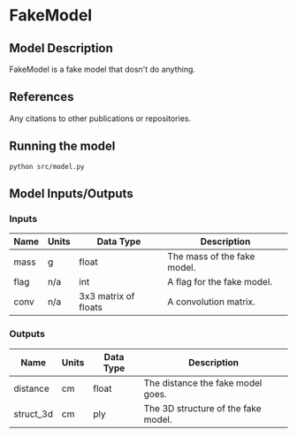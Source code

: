 # FakeModel

## Model Description

FakeModel is a fake model that dosn't do anything.

## References

Any citations to other publications or repositories.

## Running the model

```
python src/model.py
```

## Model Inputs/Outputs

### Inputs

Name | Units | Data Type | Description
---- | ----- | --------- | -----------
mass | g | float | The mass of the fake model.
flag | n/a | int | A flag for the fake model.
conv | n/a | 3x3 matrix of floats | A convolution matrix.


### Outputs

Name | Units | Data Type | Description
---- | ----- | --------- | -----------
distance | cm | float | The distance the fake model goes.
struct_3d | cm | ply | The 3D structure of the fake model.

